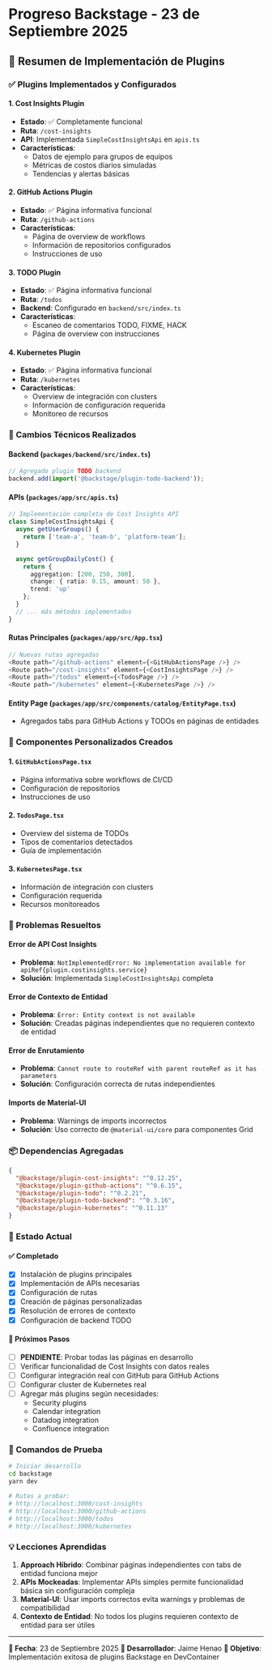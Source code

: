 # Progreso Backstage - 23 de Septiembre 2025

## 🎯 Resumen de Implementación de Plugins

### ✅ Plugins Implementados y Configurados

#### 1. **Cost Insights Plugin**
- **Estado**: ✅ Completamente funcional
- **Ruta**: `/cost-insights`
- **API**: Implementada `SimpleCostInsightsApi` en `apis.ts`
- **Características**:
  - Datos de ejemplo para grupos de equipos
  - Métricas de costos diarios simuladas
  - Tendencias y alertas básicas

#### 2. **GitHub Actions Plugin**
- **Estado**: ✅ Página informativa funcional
- **Ruta**: `/github-actions`
- **Características**:
  - Página de overview de workflows
  - Información de repositorios configurados
  - Instrucciones de uso

#### 3. **TODO Plugin**
- **Estado**: ✅ Página informativa funcional
- **Ruta**: `/todos`
- **Backend**: Configurado en `backend/src/index.ts`
- **Características**:
  - Escaneo de comentarios TODO, FIXME, HACK
  - Página de overview con instrucciones

#### 4. **Kubernetes Plugin**
- **Estado**: ✅ Página informativa funcional
- **Ruta**: `/kubernetes`
- **Características**:
  - Overview de integración con clusters
  - Información de configuración requerida
  - Monitoreo de recursos

### 🔧 Cambios Técnicos Realizados

#### Backend (`packages/backend/src/index.ts`)
```typescript
// Agregado plugin TODO backend
backend.add(import('@backstage/plugin-todo-backend'));
```

#### APIs (`packages/app/src/apis.ts`)
```typescript
// Implementación completa de Cost Insights API
class SimpleCostInsightsApi {
  async getUserGroups() {
    return ['team-a', 'team-b', 'platform-team'];
  }

  async getGroupDailyCost() {
    return {
      aggregation: [200, 250, 300],
      change: { ratio: 0.15, amount: 50 },
      trend: 'up'
    };
  }
  // ... más métodos implementados
}
```

#### Rutas Principales (`packages/app/src/App.tsx`)
```typescript
// Nuevas rutas agregadas
<Route path="/github-actions" element={<GitHubActionsPage />} />
<Route path="/cost-insights" element={<CostInsightsPage />} />
<Route path="/todos" element={<TodosPage />} />
<Route path="/kubernetes" element={<KubernetesPage />} />
```

#### Entity Page (`packages/app/src/components/catalog/EntityPage.tsx`)
- Agregados tabs para GitHub Actions y TODOs en páginas de entidades

### 🎨 Componentes Personalizados Creados

#### 1. `GitHubActionsPage.tsx`
- Página informativa sobre workflows de CI/CD
- Configuración de repositorios
- Instrucciones de uso

#### 2. `TodosPage.tsx`
- Overview del sistema de TODOs
- Tipos de comentarios detectados
- Guía de implementación

#### 3. `KubernetesPage.tsx`
- Información de integración con clusters
- Configuración requerida
- Recursos monitoreados

### 🐛 Problemas Resueltos

#### Error de API Cost Insights
- **Problema**: `NotImplementedError: No implementation available for apiRef{plugin.costinsights.service}`
- **Solución**: Implementada `SimpleCostInsightsApi` completa

#### Error de Contexto de Entidad
- **Problema**: `Error: Entity context is not available`
- **Solución**: Creadas páginas independientes que no requieren contexto de entidad

#### Error de Enrutamiento
- **Problema**: `Cannot route to routeRef with parent routeRef as it has parameters`
- **Solución**: Configuración correcta de rutas independientes

#### Imports de Material-UI
- **Problema**: Warnings de imports incorrectos
- **Solución**: Uso correcto de `@material-ui/core` para componentes Grid

### 📦 Dependencias Agregadas
```json
{
  "@backstage/plugin-cost-insights": "^0.12.25",
  "@backstage/plugin-github-actions": "^0.6.15",
  "@backstage/plugin-todo": "^0.2.21",
  "@backstage/plugin-todo-backend": "^0.3.16",
  "@backstage/plugin-kubernetes": "^0.11.13"
}
```

### 🔄 Estado Actual

#### ✅ Completado
- [x] Instalación de plugins principales
- [x] Implementación de APIs necesarias
- [x] Configuración de rutas
- [x] Creación de páginas personalizadas
- [x] Resolución de errores de contexto
- [x] Configuración de backend TODO

#### 🔄 Próximos Pasos
- [ ] **PENDIENTE**: Probar todas las páginas en desarrollo
- [ ] Verificar funcionalidad de Cost Insights con datos reales
- [ ] Configurar integración real con GitHub para GitHub Actions
- [ ] Configurar cluster de Kubernetes real
- [ ] Agregar más plugins según necesidades:
  - Security plugins
  - Calendar integration
  - Datadog integration
  - Confluence integration

### 📝 Comandos de Prueba

```bash
# Iniciar desarrollo
cd backstage
yarn dev

# Rutas a probar:
# http://localhost:3000/cost-insights
# http://localhost:3000/github-actions
# http://localhost:3000/todos
# http://localhost:3000/kubernetes
```

### 💡 Lecciones Aprendidas

1. **Approach Híbrido**: Combinar páginas independientes con tabs de entidad funciona mejor
2. **APIs Mockeadas**: Implementar APIs simples permite funcionalidad básica sin configuración compleja
3. **Material-UI**: Usar imports correctos evita warnings y problemas de compatibilidad
4. **Contexto de Entidad**: No todos los plugins requieren contexto de entidad para ser útiles

---

**📅 Fecha**: 23 de Septiembre 2025
**👤 Desarrollador**: Jaime Henao
**🎯 Objetivo**: Implementación exitosa de plugins Backstage en DevContainer